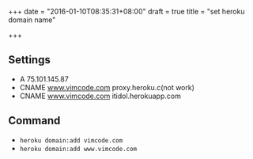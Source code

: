 +++
date = "2016-01-10T08:35:31+08:00"
draft = true
title = "set heroku domain name"

+++



## Settings

* A 75.101.145.87
* CNAME www.vimcode.com proxy.heroku.c(not work)
* CNAME www.vimcode.com itidol.herokuapp.com

## Command

* `heroku domain:add vimcode.com`
* `heroku domain:add www.vimcode.com`